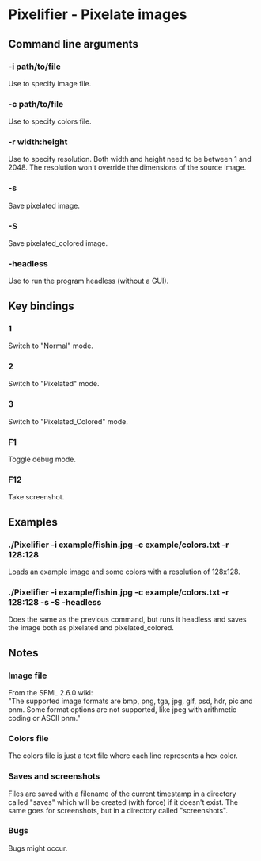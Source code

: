 # Pixelifier - Pixelate images
## Command line arguments
### -i path/to/file
Use to specify image file.
### -c path/to/file
Use to specify colors file.
### -r width:height
Use to specify resolution. Both width and height need to be between 1 and 2048. The resolution won't override the dimensions of the source image.
### -s
Save pixelated image.
### -S
Save pixelated_colored image.
### -headless
Use to run the program headless (without a GUI).
###
## Key bindings
### 1
Switch to "Normal" mode.
### 2
Switch to "Pixelated" mode.
### 3
Switch to "Pixelated_Colored" mode.
### F1
Toggle debug mode.
### F12
Take screenshot.
## Examples
### ./Pixelifier -i example/fishin.jpg -c example/colors.txt -r 128:128
Loads an example image and some colors with a resolution of 128x128.
### ./Pixelifier -i example/fishin.jpg -c example/colors.txt -r 128:128 -s -S -headless
Does the same as the previous command, but runs it headless and saves the image both as pixelated and pixelated_colored.
## Notes
### Image file
From the SFML 2.6.0 wiki:<br>
"The supported image formats are bmp, png, tga, jpg, gif, psd, hdr, pic and pnm. Some format options are not supported, like jpeg with arithmetic coding or ASCII pnm."
### Colors file
The colors file is just a text file where each line represents a hex color.
### Saves and screenshots
Files are saved with a filename of the current timestamp in a directory called "saves" which will be created (with force) if it doesn't exist. The same goes for screenshots, but in a directory called "screenshots".
### Bugs
Bugs might occur.
